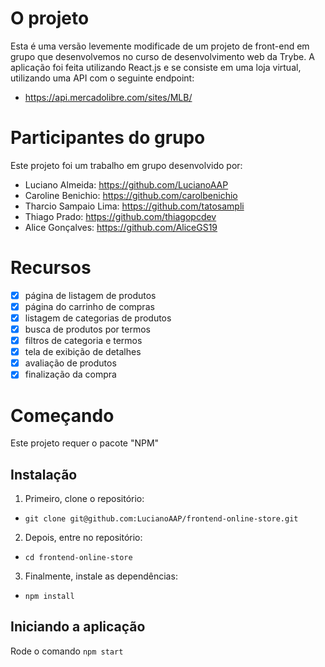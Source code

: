 # O projeto

Esta é uma versão levemente modificade de um projeto de front-end em grupo que desenvolvemos no curso de desenvolvimento web da Trybe. A aplicação foi feita utilizando React.js e se consiste em uma loja virtual, utilizando uma API com o seguinte endpoint:

- https://api.mercadolibre.com/sites/MLB/

# Participantes do grupo

Este projeto foi um trabalho em grupo desenvolvido por:

- Luciano Almeida: https://github.com/LucianoAAP
- Caroline Benichio: https://github.com/carolbenichio
- Tharcio Sampaio Lima: https://github.com/tatosampli
- Thiago Prado: https://github.com/thiagopcdev
- Alice Gonçalves: https://github.com/AliceGS19

# Recursos

- [x] página de listagem de produtos
- [x] página do carrinho de compras
- [x] listagem de categorias de produtos
- [x] busca de produtos por termos
- [x] filtros de categoria e termos
- [x] tela de exibição de detalhes
- [x] avaliação de produtos
- [x] finalização da compra

# Começando

Este projeto requer o pacote "NPM"

## Instalação

1. Primeiro, clone o repositório:
- `git clone git@github.com:LucianoAAP/frontend-online-store.git`
2. Depois, entre no repositório:
- `cd frontend-online-store`
3. Finalmente, instale as dependências:
- `npm install`

## Iniciando a aplicação

Rode o comando `npm start`